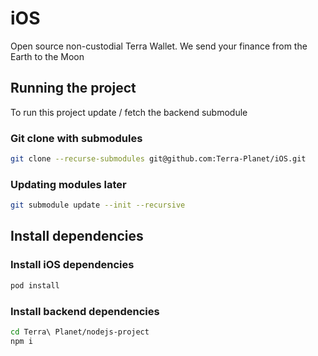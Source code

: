 # iOS
Open source non-custodial Terra Wallet. We send your finance from the Earth to the Moon

## Running the project

To run this project update / fetch the backend submodule

### Git clone with submodules

```sh
git clone --recurse-submodules git@github.com:Terra-Planet/iOS.git
```


### Updating modules later
```sh
git submodule update --init --recursive
```

## Install dependencies

### Install iOS dependencies
```sh
pod install
```

### Install backend dependencies
```sh
cd Terra\ Planet/nodejs-project 
npm i
```
